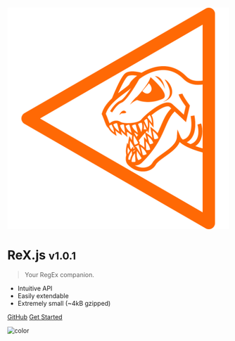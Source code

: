 ![logo](media/logo.svg ':size=200%')

# ReX.js <small>v1.0.1</small>

> Your RegEx companion.

- Intuitive API
- Easily extendable
- Extremely small (~4kB gzipped)

[GitHub](https://github.com/areknawo/rex)
[Get Started](basic.md)

![color](#ffffff)

